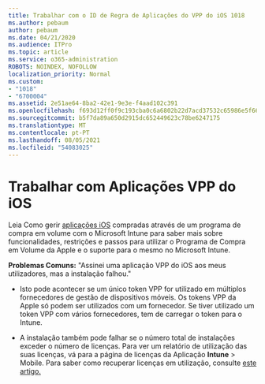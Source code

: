 ```yaml
---
title: Trabalhar com o ID de Regra de Aplicações do VPP do iOS 1018
ms.author: pebaum
author: pebaum
ms.date: 04/21/2020
ms.audience: ITPro
ms.topic: article
ms.service: o365-administration
ROBOTS: NOINDEX, NOFOLLOW
localization_priority: Normal
ms.custom:
- "1018"
- "6700004"
ms.assetid: 2e51ae64-8ba2-42e1-9e3e-f4aad102c391
ms.openlocfilehash: f693d12ff0f9c193cba0c6a6802b22d7acd37532c65986e5f6613e18c021f06b
ms.sourcegitcommit: b5f7da89a650d2915dc652449623c78be6247175
ms.translationtype: MT
ms.contentlocale: pt-PT
ms.lasthandoff: 08/05/2021
ms.locfileid: "54083025"
---
```

# <a name="working-with-ios-vpp-applications"></a>Trabalhar com Aplicações VPP do iOS

Leia Como gerir [aplicações iOS](https://docs.microsoft.com/intune/vpp-apps-ios) compradas através de um programa de compra em volume com o Microsoft Intune para saber mais sobre funcionalidades, restrições e passos para utilizar o Programa de Compra em Volume da Apple e o suporte para o mesmo no Microsoft Intune.
  
 **Problemas Comuns:** "Assinei uma aplicação VPP do iOS aos meus utilizadores, mas a instalação falhou."
  
- Isto pode acontecer se um único token VPP for utilizado em múltiplos fornecedores de gestão de dispositivos móveis. Os tokens VPP da Apple só podem ser utilizados com um fornecedor. Se tiver utilizado um token VPP com vários fornecedores, tem de carregar o token para o Intune.

- A instalação também pode falhar se o número total de instalações exceder o número de licenças. Para ver um relatório de utilização das suas licenças, vá para a página de licenças da Aplicação **Intune** \>  Mobile. Para saber como recuperar licenças em utilização, consulte [este artigo.](https://docs.microsoft.com/intune/vpp-apps-ios#revoking-app-licenses-and-deleting-tokens)
